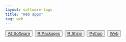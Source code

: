 ```yaml
---
layout: software-tags
title: "Web apps"
tag: web
---
```

<button class="button"><a class="linkbutton" href="/software">
  All Software
</a></button>&nbsp;
<button class="button"><a class="linkbutton" href="/tag/r-package">
  R Packages
</a></button>&nbsp;
<button class="button"><a class="linkbutton" href="/tag/r-shiny">
  R Shiny
</a></button>&nbsp;
<button class="button"><a class="linkbutton" href="/tag/python">
  Python
</a></button>&nbsp;
<button class="button"><a class="linkbutton" href="/tag/web">
  Web
</a></button>